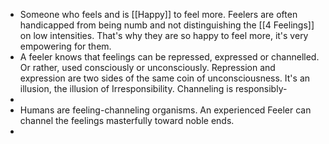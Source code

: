 - Someone who feels and is [[Happy]] to feel more. Feelers are often handicapped from being numb and not distinguishing the [[4 Feelings]] on low intensities. That's why they are so happy to feel more, it's very empowering for them.
- A feeler knows that feelings can be repressed, expressed or channelled. Or rather, used consciously or unconsciously. Repression and expression are two sides of the same coin of unconsciousness. It's an illusion, the illusion of Irresponsibility. Channeling is responsibly-
-
- Humans are feeling-channeling organisms. An experienced Feeler can channel the feelings masterfully toward noble ends.
-